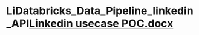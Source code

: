 # LiDatabricks_Data_Pipeline_linkedin_API[Linkedin usecase POC.docx](https://github.com/vikichaudhari/LiDatabricks_Data_Pipeline_linkedin_API/files/13543161/Linkedin.usecase.POC.docx)
